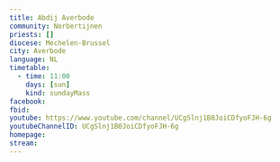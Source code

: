 ```yaml
---
title: Abdij Averbode
community: Norbertijnen
priests: []
diocese: Mechelen-Brussel
city: Averbode
language: NL
timetable:
  - time: 11:00
    days: [sun]
    kind: sundayMass
facebook:
fbid:
youtube: https://www.youtube.com/channel/UCgSlnj1B0JoiCDfyoFJH-6g
youtubeChannelID: UCgSlnj1B0JoiCDfyoFJH-6g
homepage:
stream:
---
```

